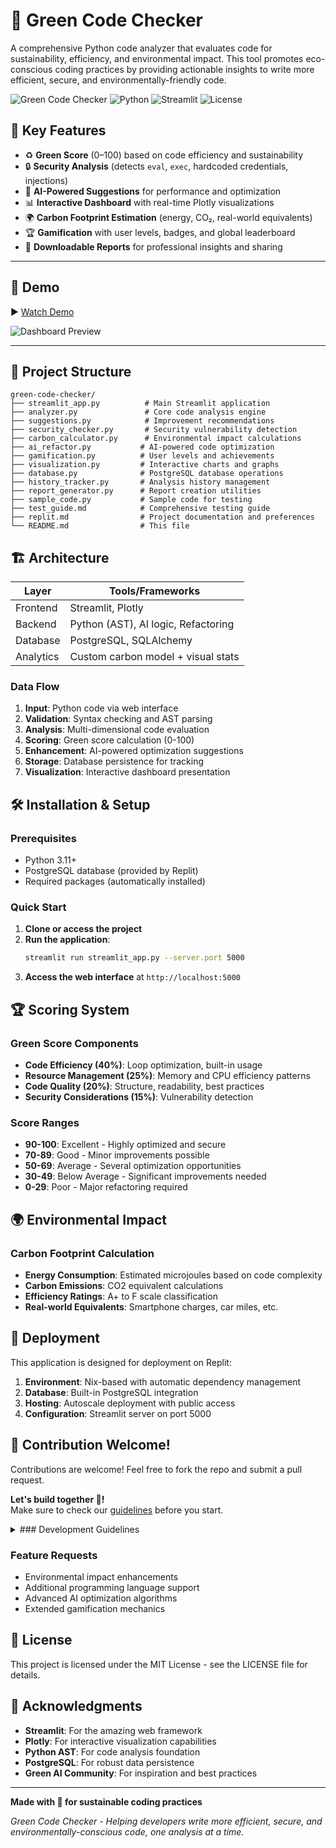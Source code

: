# 🌱 Green Code Checker

A comprehensive Python code analyzer that evaluates code for sustainability, efficiency, and environmental impact. This tool promotes eco-conscious coding practices by providing actionable insights to write more efficient, secure, and environmentally-friendly code.

![Green Code Checker](https://img.shields.io/badge/Status-Active-green)
![Python](https://img.shields.io/badge/Python-3.11-blue)
![Streamlit](https://img.shields.io/badge/Streamlit-1.28+-red)
![License](https://img.shields.io/badge/License-MIT-yellow)


## 🚀 Key Features

- ♻️ **Green Score** (0–100) based on code efficiency and sustainability
- 🔒 **Security Analysis** (detects `eval`, `exec`, hardcoded credentials, injections)
- 🧠 **AI-Powered Suggestions** for performance and optimization
- 📊 **Interactive Dashboard** with real-time Plotly visualizations
- 🌍 **Carbon Footprint Estimation** (energy, CO₂, real-world equivalents)
- 🏆 **Gamification** with user levels, badges, and global leaderboard
- 🧾 **Downloadable Reports** for professional insights and sharing

---

## 🎥 Demo

▶️ [Watch Demo](https://www.youtube.com/watch?v=your_demo_link)

![Dashboard Preview](assets/dashboard_preview.png)

---

## 📁 Project Structure

```
green-code-checker/
├── streamlit_app.py          # Main Streamlit application
├── analyzer.py               # Core code analysis engine
├── suggestions.py            # Improvement recommendations
├── security_checker.py       # Security vulnerability detection
├── carbon_calculator.py      # Environmental impact calculations
├── ai_refactor.py           # AI-powered code optimization
├── gamification.py          # User levels and achievements
├── visualization.py         # Interactive charts and graphs
├── database.py              # PostgreSQL database operations
├── history_tracker.py       # Analysis history management
├── report_generator.py      # Report creation utilities
├── sample_code.py           # Sample code for testing
├── test_guide.md            # Comprehensive testing guide
├── replit.md                # Project documentation and preferences
└── README.md                # This file
```

## 🏗️ Architecture

| Layer       | Tools/Frameworks                    |
|-------------|-------------------------------------|
| Frontend    | Streamlit, Plotly                   |
| Backend     | Python (AST), AI logic, Refactoring |
| Database    | PostgreSQL, SQLAlchemy              |
| Analytics   | Custom carbon model + visual stats  |

### Data Flow
1. **Input**: Python code via web interface
2. **Validation**: Syntax checking and AST parsing
3. **Analysis**: Multi-dimensional code evaluation
4. **Scoring**: Green score calculation (0-100)
5. **Enhancement**: AI-powered optimization suggestions
6. **Storage**: Database persistence for tracking
7. **Visualization**: Interactive dashboard presentation

## 🛠️ Installation & Setup

### Prerequisites
- Python 3.11+
- PostgreSQL database (provided by Replit)
- Required packages (automatically installed)


### Quick Start
1. **Clone or access the project**
2. **Run the application**:
   ```bash
   streamlit run streamlit_app.py --server.port 5000
   ```
3. **Access the web interface** at `http://localhost:5000`


## 🏆 Scoring System

### Green Score Components
- **Code Efficiency (40%)**: Loop optimization, built-in usage
- **Resource Management (25%)**: Memory and CPU efficiency patterns
- **Code Quality (20%)**: Structure, readability, best practices
- **Security Considerations (15%)**: Vulnerability detection

### Score Ranges
- **90-100**: Excellent - Highly optimized and secure
- **70-89**: Good - Minor improvements possible
- **50-69**: Average - Several optimization opportunities
- **30-49**: Below Average - Significant improvements needed
- **0-29**: Poor - Major refactoring required



## 🌍 Environmental Impact

### Carbon Footprint Calculation
- **Energy Consumption**: Estimated microjoules based on code complexity
- **Carbon Emissions**: CO2 equivalent calculations
- **Efficiency Ratings**: A+ to F scale classification
- **Real-world Equivalents**: Smartphone charges, car miles, etc.


## 🚀 Deployment

This application is designed for deployment on Replit:

1. **Environment**: Nix-based with automatic dependency management
2. **Database**: Built-in PostgreSQL integration
3. **Hosting**: Autoscale deployment with public access
4. **Configuration**: Streamlit server on port 5000

## 🤝 Contribution Welcome!
Contributions are welcome! Feel free to fork the repo and submit a pull request.

**Let's build together 💚!**  
Make sure to check our [guidelines](#guidelines) before you start.

<details id="guidelines">
  <summary>### Development Guidelines</summary>

- Follow PEP 8 Python style guidelines  
- Add comprehensive docstrings and comments  
- Include unit tests for new features  
- Update documentation for API changes  

</details>

 
### Feature Requests
- Environmental impact enhancements
- Additional programming language support
- Advanced AI optimization algorithms
- Extended gamification mechanics

## 📄 License

This project is licensed under the MIT License - see the LICENSE file for details.

## 🙏 Acknowledgments

- **Streamlit**: For the amazing web framework
- **Plotly**: For interactive visualization capabilities
- **Python AST**: For code analysis foundation
- **PostgreSQL**: For robust data persistence
- **Green AI Community**: For inspiration and best practices

---

**Made with 💚 for sustainable coding practices**

*Green Code Checker - Helping developers write more efficient, secure, and environmentally-conscious code, one analysis at a time.*
